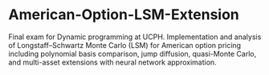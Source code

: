 # American-Option-LSM-Extension
Final exam for Dynamic programming at UCPH. Implementation and analysis of Longstaff–Schwartz Monte Carlo (LSM) for American option pricing including polynomial basis comparison, jump diffusion, quasi-Monte Carlo, and multi-asset extensions with neural network approximation.
